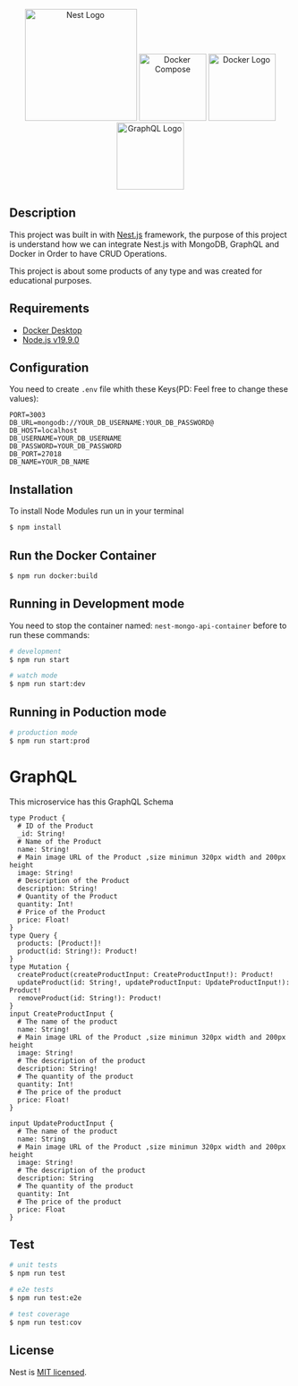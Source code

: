 <p align="center">
  <a href="http://nestjs.com/" target="blank"><img src="https://nestjs.com/img/logo-small.svg" width="200" alt="Nest Logo" /></a>
  <a target="_blank" href="https://github.com/docker/compose" target="blank"><img src="https://raw.githubusercontent.com/docker/compose/v2/logo.png" alt="Docker Compose" title="Docker Compose Logo" width="120"></a>
  <a target="_blank" href="https://www.docker.com/" target="blank"><img src="https://www.docker.com/wp-content/uploads/2022/03/Moby-logo.png" alt="Docker Logo" title="Docker  Logo" width="120"></a>
<a target="_blank" href="https://graphql.org/" target="blank"  style="height:'30px';"><img src="https://graphql.org/img/brand/logos/logo.svg" alt="GraphQL Logo" title="GraphQL  Logo" width="120"></a>
</p>

[circleci-image]: https://img.shields.io/circleci/build/github/nestjs/nest/master?token=abc123def456
[circleci-url]: https://circleci.com/gh/nestjs/nest

    
  <!--[![Backers on Open Collective](https://opencollective.com/nest/backers/badge.svg)](https://opencollective.com/nest#backer)
  [![Sponsors on Open Collective](https://opencollective.com/nest/sponsors/badge.svg)](https://opencollective.com/nest#sponsor)-->

## Description

This project was built in with [Nest.js](https://github.com/nestjs/nest) framework, the purpose of this project is understand how we can integrate Nest.js with MongoDB, GraphQL and Docker in Order to have CRUD Operations.

This project is about some products of any type and was created for educational purposes.

## Requirements 
- [Docker Desktop](https://www.docker.com/)
- [Node.js v19.9.0](https://nodejs.org/dist/v19.9.0/docs/api/)

## Configuration

You need to create `.env` file whith these Keys(PD: Feel free to change these values):
```
PORT=3003
DB_URL=mongodb://YOUR_DB_USERNAME:YOUR_DB_PASSWORD@
DB_HOST=localhost
DB_USERNAME=YOUR_DB_USERNAME
DB_PASSWORD=YOUR_DB_PASSWORD
DB_PORT=27018
DB_NAME=YOUR_DB_NAME
```

## Installation
To install Node Modules run un in your terminal
```bash
$ npm install
```

## Run the Docker Container 

```bash
$ npm run docker:build
```
## Running in Development mode
You need to stop the container named: `nest-mongo-api-container` before to run these commands:
```bash
# development
$ npm run start

# watch mode
$ npm run start:dev
```
## Running in Poduction mode

```bash
# production mode
$ npm run start:prod
```
 
# GraphQL 
This microservice has this GraphQL Schema
```gql
type Product {
  # ID of the Product
  _id: String!
  # Name of the Product
  name: String!
  # Main image URL of the Product ,size minimun 320px width and 200px height
  image: String!
  # Description of the Product
  description: String!
  # Quantity of the Product
  quantity: Int!
  # Price of the Product
  price: Float!
}
type Query {
  products: [Product!]!
  product(id: String!): Product!
}
type Mutation {
  createProduct(createProductInput: CreateProductInput!): Product!
  updateProduct(id: String!, updateProductInput: UpdateProductInput!): Product!
  removeProduct(id: String!): Product!
}
input CreateProductInput {
  # The name of the product
  name: String!
  # Main image URL of the Product ,size minimun 320px width and 200px height
  image: String!
  # The description of the product
  description: String!
  # The quantity of the product
  quantity: Int!
  # The price of the product
  price: Float!
}

input UpdateProductInput {
  # The name of the product
  name: String
  # Main image URL of the Product ,size minimun 320px width and 200px height
  image: String!
  # The description of the product
  description: String
  # The quantity of the product
  quantity: Int
  # The price of the product
  price: Float
}
```

## Test

```bash
# unit tests
$ npm run test

# e2e tests
$ npm run test:e2e

# test coverage
$ npm run test:cov
```

## License

Nest is [MIT licensed](LICENSE).
